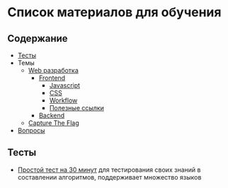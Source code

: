 # Список материалов для обучения

## Содержание
* [Тесты](#тесты)
* Темы
  * [Web разработка](#web-разработка)
    * [Frontend](#frontend)
      * [Javascript](#javascript)
      * [CSS](#css)
      * [Workflow](#workflow)
      * [Полезные ссылки](#полезные-ссылки)
    * [Backend](#backend)
  * [Capture The Flag](#capture-the-flag)
* [Вопросы](#вопросы)

## Тесты
* [Простой тест на 30 минут](https://codility.com/demo/take-sample-test/) для тестирования своих знаний в составлении алгоритмов, поддерживает множество языков
